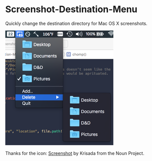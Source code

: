 # Screenshot-Destination-Menu
Quickly change the destination directory for Mac OS X screenshots.


![Sample image](/demo-screenshot.png)


Thanks for the icon:
[Screenshot](https://thenounproject.com/term/screenshot/28423/) by Krisada from the Noun Project.
